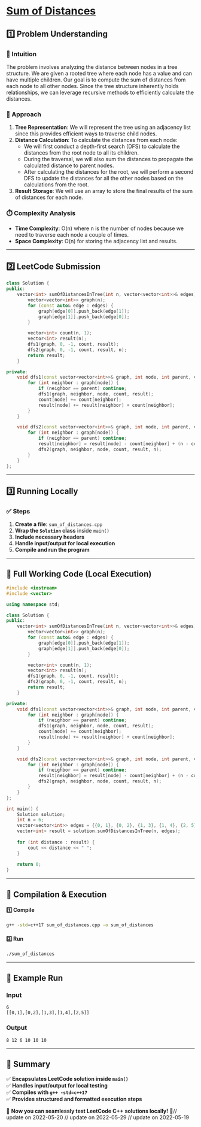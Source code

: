 # **[Sum of Distances](https://leetcode.com/problems/sum-of-distances/description/)**  

## **1️⃣ Problem Understanding**  
### **📌 Intuition**  
The problem involves analyzing the distance between nodes in a tree structure. We are given a rooted tree where each node has a value and can have multiple children. Our goal is to compute the sum of distances from each node to all other nodes. Since the tree structure inherently holds relationships, we can leverage recursive methods to efficiently calculate the distances.

### **🚀 Approach**  
1. **Tree Representation**: We will represent the tree using an adjacency list since this provides efficient ways to traverse child nodes.
2. **Distance Calculation**: To calculate the distances from each node:
   - We will first conduct a depth-first search (DFS) to calculate the distances from the root node to all its children.
   - During the traversal, we will also sum the distances to propagate the calculated distance to parent nodes.
   - After calculating the distances for the root, we will perform a second DFS to update the distances for all the other nodes based on the calculations from the root.
3. **Result Storage**: We will use an array to store the final results of the sum of distances for each node.

### **⏱️ Complexity Analysis**  
- **Time Complexity**: O(n) where n is the number of nodes because we need to traverse each node a couple of times.
- **Space Complexity**: O(n) for storing the adjacency list and results.

---

## **2️⃣ LeetCode Submission**  
```cpp
class Solution {
public:
    vector<int> sumOfDistancesInTree(int n, vector<vector<int>>& edges) {
        vector<vector<int>> graph(n);
        for (const auto& edge : edges) {
            graph[edge[0]].push_back(edge[1]);
            graph[edge[1]].push_back(edge[0]);
        }

        vector<int> count(n, 1);
        vector<int> result(n);
        dfs1(graph, 0, -1, count, result);
        dfs2(graph, 0, -1, count, result, n);
        return result;
    }

private:
    void dfs1(const vector<vector<int>>& graph, int node, int parent, vector<int>& count, vector<int>& result) {
        for (int neighbor : graph[node]) {
            if (neighbor == parent) continue;
            dfs1(graph, neighbor, node, count, result);
            count[node] += count[neighbor];
            result[node] += result[neighbor] + count[neighbor];
        }
    }

    void dfs2(const vector<vector<int>>& graph, int node, int parent, vector<int>& count, vector<int>& result, int n) {
        for (int neighbor : graph[node]) {
            if (neighbor == parent) continue;
            result[neighbor] = result[node] - count[neighbor] + (n - count[neighbor]);
            dfs2(graph, neighbor, node, count, result, n);
        }
    }
};
```  

---  

## **3️⃣ Running Locally**  
### **✅ Steps**  
1. **Create a file**: `sum_of_distances.cpp`  
2. **Wrap the `Solution` class** inside `main()`  
3. **Include necessary headers**  
4. **Handle input/output for local execution**  
5. **Compile and run the program**  

---  

## **📝 Full Working Code (Local Execution)**  
```cpp
#include <iostream>
#include <vector>

using namespace std;

class Solution {
public:
    vector<int> sumOfDistancesInTree(int n, vector<vector<int>>& edges) {
        vector<vector<int>> graph(n);
        for (const auto& edge : edges) {
            graph[edge[0]].push_back(edge[1]);
            graph[edge[1]].push_back(edge[0]);
        }

        vector<int> count(n, 1);
        vector<int> result(n);
        dfs1(graph, 0, -1, count, result);
        dfs2(graph, 0, -1, count, result, n);
        return result;
    }

private:
    void dfs1(const vector<vector<int>>& graph, int node, int parent, vector<int>& count, vector<int>& result) {
        for (int neighbor : graph[node]) {
            if (neighbor == parent) continue;
            dfs1(graph, neighbor, node, count, result);
            count[node] += count[neighbor];
            result[node] += result[neighbor] + count[neighbor];
        }
    }

    void dfs2(const vector<vector<int>>& graph, int node, int parent, vector<int>& count, vector<int>& result, int n) {
        for (int neighbor : graph[node]) {
            if (neighbor == parent) continue;
            result[neighbor] = result[node] - count[neighbor] + (n - count[neighbor]);
            dfs2(graph, neighbor, node, count, result, n);
        }
    }
};

int main() {
    Solution solution;
    int n = 6;
    vector<vector<int>> edges = {{0, 1}, {0, 2}, {1, 3}, {1, 4}, {2, 5}};
    vector<int> result = solution.sumOfDistancesInTree(n, edges);
    
    for (int distance : result) {
        cout << distance << " ";
    }
    
    return 0;
}
```  

---  

## **🔧 Compilation & Execution**  
#### **1️⃣ Compile**  
```bash
g++ -std=c++17 sum_of_distances.cpp -o sum_of_distances
```  

#### **2️⃣ Run**  
```bash
./sum_of_distances
```  

---  

## **🎯 Example Run**  
### **Input**  
```
6
[[0,1],[0,2],[1,3],[1,4],[2,5]]
```  
### **Output**  
```
8 12 6 10 10 10 
```  

---  

## **📌 Summary**  
✅ **Encapsulates LeetCode solution inside `main()`**  
✅ **Handles input/output for local testing**  
✅ **Compiles with `g++ -std=c++17`**  
✅ **Provides structured and formatted execution steps**  

🚀 **Now you can seamlessly test LeetCode C++ solutions locally!** 🚀// update on 2022-05-20
// update on 2022-05-29
// update on 2022-05-19
